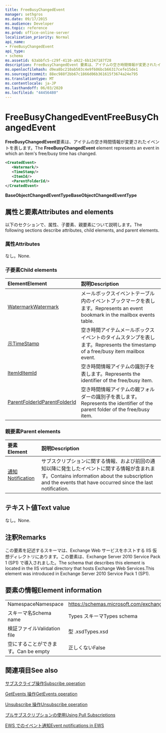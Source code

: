 ```yaml
---
title: FreeBusyChangedEvent
manager: sethgros
ms.date: 09/17/2015
ms.audience: Developer
ms.topic: reference
ms.prod: office-online-server
localization_priority: Normal
api_name:
- FreeBusyChangedEvent
api_type:
- schema
ms.assetid: 63abbfc5-c29f-4110-a922-6b1247187f28
description: FreeBusyChangedEvent 要素は、アイテムの空き時間情報が変更されたイベントを表します。
ms.openlocfilehash: d9ea8bc210ab503c4e9f606bcb66317cefe15de1
ms.sourcegitcommit: 88ec988f2bb67c1866d06b361615f3674a24e795
ms.translationtype: MT
ms.contentlocale: ja-JP
ms.lasthandoff: 06/03/2020
ms.locfileid: "44456480"
---
```

# <a name="freebusychangedevent"></a><span data-ttu-id="07848-103">FreeBusyChangedEvent</span><span class="sxs-lookup"><span data-stu-id="07848-103">FreeBusyChangedEvent</span></span>

<span data-ttu-id="07848-104">**FreeBusyChangedEvent**要素は、アイテムの空き時間情報が変更されたイベントを表します。</span><span class="sxs-lookup"><span data-stu-id="07848-104">The **FreeBusyChangedEvent** element represents an event in which an item's free/busy time has changed.</span></span> 
  
```xml
<CreatedEvent>
   <Watermark/>
   <TimeStamp/>
   <ItemId/>
   <ParentFolderId/>
</CreatedEvent>
```

 <span data-ttu-id="07848-105">**BaseObjectChangedEventType**</span><span class="sxs-lookup"><span data-stu-id="07848-105">**BaseObjectChangedEventType**</span></span>
## <a name="attributes-and-elements"></a><span data-ttu-id="07848-106">属性と要素</span><span class="sxs-lookup"><span data-stu-id="07848-106">Attributes and elements</span></span>

<span data-ttu-id="07848-107">以下のセクションで、属性、子要素、親要素について説明します。</span><span class="sxs-lookup"><span data-stu-id="07848-107">The following sections describe attributes, child elements, and parent elements.</span></span>
  
### <a name="attributes"></a><span data-ttu-id="07848-108">属性</span><span class="sxs-lookup"><span data-stu-id="07848-108">Attributes</span></span>

<span data-ttu-id="07848-109">なし。</span><span class="sxs-lookup"><span data-stu-id="07848-109">None.</span></span>
  
### <a name="child-elements"></a><span data-ttu-id="07848-110">子要素</span><span class="sxs-lookup"><span data-stu-id="07848-110">Child elements</span></span>

|<span data-ttu-id="07848-111">**Element**</span><span class="sxs-lookup"><span data-stu-id="07848-111">**Element**</span></span>|<span data-ttu-id="07848-112">**説明**</span><span class="sxs-lookup"><span data-stu-id="07848-112">**Description**</span></span>|
|:-----|:-----|
|[<span data-ttu-id="07848-113">Watermark</span><span class="sxs-lookup"><span data-stu-id="07848-113">Watermark</span></span>](watermark.md) <br/> |<span data-ttu-id="07848-114">メールボックスイベントテーブル内のイベントブックマークを表します。</span><span class="sxs-lookup"><span data-stu-id="07848-114">Represents an event bookmark in the mailbox events table.</span></span>  <br/> |
|[<span data-ttu-id="07848-115">示</span><span class="sxs-lookup"><span data-stu-id="07848-115">TimeStamp</span></span>](timestamp.md) <br/> |<span data-ttu-id="07848-116">空き時間アイテムメールボックスイベントのタイムスタンプを表します。</span><span class="sxs-lookup"><span data-stu-id="07848-116">Represents the timestamp of a free/busy item mailbox event.</span></span>  <br/> |
|[<span data-ttu-id="07848-117">ItemId</span><span class="sxs-lookup"><span data-stu-id="07848-117">ItemId</span></span>](itemid.md) <br/> |<span data-ttu-id="07848-118">空き時間情報アイテムの識別子を表します。</span><span class="sxs-lookup"><span data-stu-id="07848-118">Represents the identifier of the free/busy item.</span></span>  <br/> |
|[<span data-ttu-id="07848-119">ParentFolderId</span><span class="sxs-lookup"><span data-stu-id="07848-119">ParentFolderId</span></span>](parentfolderid.md) <br/> |<span data-ttu-id="07848-120">空き時間情報アイテムの親フォルダーの識別子を表します。</span><span class="sxs-lookup"><span data-stu-id="07848-120">Represents the identifier of the parent folder of the free/busy item.</span></span>  <br/> |
   
### <a name="parent-elements"></a><span data-ttu-id="07848-121">親要素</span><span class="sxs-lookup"><span data-stu-id="07848-121">Parent elements</span></span>

|<span data-ttu-id="07848-122">**要素**</span><span class="sxs-lookup"><span data-stu-id="07848-122">**Element**</span></span>|<span data-ttu-id="07848-123">**説明**</span><span class="sxs-lookup"><span data-stu-id="07848-123">**Description**</span></span>|
|:-----|:-----|
|[<span data-ttu-id="07848-124">通知</span><span class="sxs-lookup"><span data-stu-id="07848-124">Notification</span></span>](notification-ex15websvcsotherref.md) <br/> |<span data-ttu-id="07848-125">サブスクリプションに関する情報、および前回の通知以降に発生したイベントに関する情報が含まれます。</span><span class="sxs-lookup"><span data-stu-id="07848-125">Contains information about the subscription and the events that have occurred since the last notification.</span></span>  <br/> |
   
## <a name="text-value"></a><span data-ttu-id="07848-126">テキスト値</span><span class="sxs-lookup"><span data-stu-id="07848-126">Text value</span></span>

<span data-ttu-id="07848-127">なし。</span><span class="sxs-lookup"><span data-stu-id="07848-127">None.</span></span>
  
## <a name="remarks"></a><span data-ttu-id="07848-128">注釈</span><span class="sxs-lookup"><span data-stu-id="07848-128">Remarks</span></span>

<span data-ttu-id="07848-129">この要素を記述するスキーマは、Exchange Web サービスをホストする IIS 仮想ディレクトリにあります。この要素は、Exchange Server 2010 Service Pack 1 (SP1) で導入されました。</span><span class="sxs-lookup"><span data-stu-id="07848-129">The schema that describes this element is located in the IIS virtual directory that hosts Exchange Web Services.This element was introduced in Exchange Server 2010 Service Pack 1 (SP1).</span></span>
  
## <a name="element-information"></a><span data-ttu-id="07848-130">要素の情報</span><span class="sxs-lookup"><span data-stu-id="07848-130">Element information</span></span>

|||
|:-----|:-----|
|<span data-ttu-id="07848-131">Namespace</span><span class="sxs-lookup"><span data-stu-id="07848-131">Namespace</span></span>  <br/> |https://schemas.microsoft.com/exchange/services/2006/types  <br/> |
|<span data-ttu-id="07848-132">スキーマ名</span><span class="sxs-lookup"><span data-stu-id="07848-132">Schema name</span></span>  <br/> |<span data-ttu-id="07848-133">Types スキーマ</span><span class="sxs-lookup"><span data-stu-id="07848-133">Types schema</span></span>  <br/> |
|<span data-ttu-id="07848-134">検証ファイル</span><span class="sxs-lookup"><span data-stu-id="07848-134">Validation file</span></span>  <br/> |<span data-ttu-id="07848-135">型 .xsd</span><span class="sxs-lookup"><span data-stu-id="07848-135">Types.xsd</span></span>  <br/> |
|<span data-ttu-id="07848-136">空にすることができます。</span><span class="sxs-lookup"><span data-stu-id="07848-136">Can be empty</span></span>  <br/> |<span data-ttu-id="07848-137">正しくない</span><span class="sxs-lookup"><span data-stu-id="07848-137">False</span></span>  <br/> |
   
## <a name="see-also"></a><span data-ttu-id="07848-138">関連項目</span><span class="sxs-lookup"><span data-stu-id="07848-138">See also</span></span>



[<span data-ttu-id="07848-139">サブスクライブ操作</span><span class="sxs-lookup"><span data-stu-id="07848-139">Subscribe operation</span></span>](subscribe-operation.md)
  
[<span data-ttu-id="07848-140">GetEvents 操作</span><span class="sxs-lookup"><span data-stu-id="07848-140">GetEvents operation</span></span>](getevents-operation.md)
  
[<span data-ttu-id="07848-141">Unsubscribe 操作</span><span class="sxs-lookup"><span data-stu-id="07848-141">Unsubscribe operation</span></span>](unsubscribe-operation.md)


[<span data-ttu-id="07848-142">プルサブスクリプションの使用</span><span class="sxs-lookup"><span data-stu-id="07848-142">Using Pull Subscriptions</span></span>](https://msdn.microsoft.com/library/f956bc0e-2b25-4613-966b-54c65456897c%28Office.15%29.aspx)
  
[<span data-ttu-id="07848-143">EWS でのイベント通知</span><span class="sxs-lookup"><span data-stu-id="07848-143">Event notifications in EWS</span></span>](https://msdn.microsoft.com/library/4fd4b351-d35c-4ccc-9ed9-878932ab9d50%28Office.15%29.aspx)

